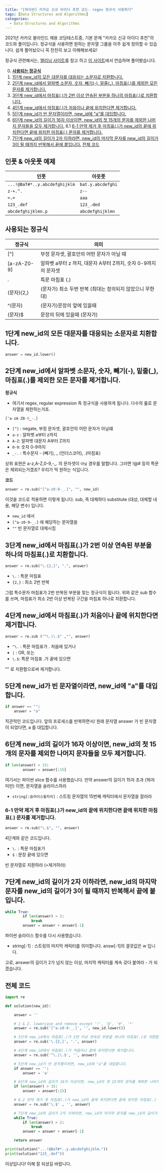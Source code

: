 ```yaml
---
title: "[파이썬] 카카오 신규 아이디 추천 코드- regex 정규식 사용하기"
tags: [Data Structures and Algorithms]
categories:
  - Data Structures and Algorithms
---
```




2021년 카카오 블라인드 채용 코딩테스트중, 기본 문제 "카카오 신규 아이디 추천"의 코드와 풀이입니다. 정규식을 사용하면 원하는 문자열 그룹을 아주 쉽게 정의할 수 있습니다. 쉽게 풀어놨으니 꼭 찬찬히 보고 이해해보세요!  

정규식 관련해서는, [앨리님 사이트](https://github.com/dream-ellie/regex)를 참고 하고 [이 사이트](https://regexr.com/5ml92)에서 연습하며 풀어봤습니다.


  0. [**사용되는 정규식**](#사용되는-정규식)
  1. [1단계 new_id의 모든 대문자를 대응되는 소문자로 치환합니다.](#1단계-new_id의-모든-대문자를-대응되는-소문자로-치환합니다)
  2. [2단계 new_id에서 알파벳 소문자, 숫자, 빼기(-), 밑줄(_), 마침표(.)를 제외한 모든 문자를 제거합니다.](#2단계-new_id에서-알파벳-소문자-숫자-빼기--밑줄_-마침표를-제외한-모든-문자를-제거합니다)
  3. [3단계 new_id에서 마침표(.)가 2번 이상 연속된 부분을 하나의 마침표(.)로 치환합니다.](#3단계-new_id에서-마침표가-2번-이상-연속된-부분을-하나의-마침표로-치환합니다)
  4. [4단계 new_id에서 마침표(.)가 처음이나 끝에 위치한다면 제거합니다.](#4단계-new_id에서-마침표가-처음이나-끝에-위치한다면-제거합니다)
  5. [5단계 new_id가 빈 문자열이라면, new_id에 "a"를 대입합니다.](#5단계-new_id가-빈-문자열이라면-new_id에-a를-대입합니다)
  6. [6단계 new_id의 길이가 16자 이상이면, new_id의 첫 15개의 문자를 제외한 나머지 문자들을 모두 제거합니다.](#6단계-new_id의-길이가-16자-이상이면-new_id의-첫-15개의-문자를-제외한-나머지-문자들을-모두-제거합니다)
    6.1 [6-1 만약 제거 후 마침표(.)가 new_id의 끝에 위치한다면 끝에 위치한 마침표(.) 문자를 제거합니다.](#6-1-만약-제거-후-마침표가-new_id의-끝에-위치한다면-끝에-위치한-마침표-문자를-제거합니다)
  7. [7단계 new_id의 길이가 2자 이하라면, new_id의 마지막 문자를 new_id의 길이가 3이 될 때까지 반복해서 끝에 붙입니다.](#7단계-new_id의-길이가-2자-이하라면-new_id의-마지막-문자를-new_id의-길이가-3이-될-때까지-반복해서-끝에-붙입니다)
   [전체 코드](#전체-코드)



## 인풋 & 아웃풋 예제

| 인풋 | 아웃풋 |
| -- | -- |
`...!@BaT#*..y.abcdefghijklm` | `bat.y.abcdefghi`
`z-+.^.`  | 		 `z--`
`=.=` | 	 `aaa`
`123_.def`  | 		`123_.ded`
`abcdefghijklmn.p` | 	`abcdefghijklmn`



## 사용되는 정규식

| 정규식 | 의미 |
| -- | -- |
[^]	| 부정 문자셋, 괄호안의 어떤 문자가 아닐 때
[a-zA-Z0-9]	| 알파벳 a부터 z 까지, 대문자 A부터 Z까지, 숫자 0-9까지의 문자셋
\.	| 특문 마침표 (.)
(문자){2,}	| (문자가) 최소 두번 반복 (최대는 정의되지 않았으니 무한대)
^(문자) | 	(문자가)문장의 앞에 있을때
(문자)$	| 문장의 뒤에 있을때 (문자가)




## 1단계 new_id의 모든 대문자를 대응되는 소문자로 치환합니다.

```python
answer = new_id.lower()
```

## 2단계 new_id에서 알파벳 소문자, 숫자, 빼기(-), 밑줄(_), 마침표(.)를 제외한 모든 문자를 제거합니다.

**정규식**

- 여기서 regex, regular expression 즉 정규식을 사용하게 됩니다. 다수의 룰로 문자열을 제한하는거죠.

```python
[^a-zA-Z0-9_-.]
```

- `[^]` : negate, 부정 문자셋, 괄호안의 어떤 문자가 아닐떄
- `a-z` : 알파벳 a부터 z까지
- `A-Z`: 알파벳 대문자 A부터 Z까지
- `0-9`: 숫자 0-9까지
- `_-.` : 특수문자 - (빼기), _ (언더스코어),  .(마침표)

 상위 표현은 a-z,A-Z,0-9,-_. 의 문자셋이 `아닐` 경우를 말합니다. 그러면 !@# 등의 특문은 제외되는거겠죠? 우리가 딱 원하는 식입니다.

**코드**

```python
answer = re.sub("[^a-z0-9-_.]", "", new_id)
```

이것을 코드로 적용하면 이렇게 됩니다. sub, 즉 대체하다 substitute (대상, 대체할 내용, 해당 변수) 입니다.

- `new_id` 에서
- `[^a-z0-9-_.]` 에 해당하는 문자열을
- `""` 빈 문자열로 대체시킴

## 3단계 new_id에서 마침표(.)가 2번 이상 연속된 부분을 하나의 마침표(.)로 치환합니다.

```python
answer = re.sub("\.{2,}", ".", answer)
```

- `\.` : 특문 마침표
- `{2,}` : 최소 2번 반복

그럼 특수문자 마침표가 2번 반복된 부분을 찾는 정규식이 됩니다. 위와 같은 sub 함수를 쓰며, 마침표가 최소 2번 이상 반복된 구간을 마침표 하나로 치환합니다.

## 4단계 new_id에서 마침표(.)가 처음이나 끝에 위치한다면 제거합니다.

```python
answer = re.sub ("^\.|\.$" ,"", answer)
```

- `^\.` : 특문 마침표가 \. 처음에 있거나
- `|` : OR, 또는
- `\.$`: 특문 마침표 \.가 끝에 있으면

"" 로 치환함으로써 제거합니다.

## 5단계 new_id가 빈 문자열이라면, new_id에 "a"를 대입합니다.

```python
if answer == "":
	answer = "a"
```

직관적인 코드입니다. 앞의 프로세스를 반복하면서/ 원래 문자열 answer 가 빈 문자열이 되었다면, a 를 대입합니다.

## 6단계 new_id의 길이가 16자 이상이면, new_id의 첫 15개의 문자를 제외한 나머지 문자들을 모두 제거합니다.

```python
if len(answer) > 15:
		answer = answer[:15]
```

여기서는 파이썬 slice 함수를 사용했습니다. 만약 answer의 길이가 15자 초과 (16자 미만) 이면, 문자열을 슬라이스하라

- `string[:슬라이스될자리]` : 스트링 문자열의 15번째 캐릭터에서 문자열을 잘라라

### 6-1 만약 제거 후 마침표(.)가 new_id의 끝에 위치한다면 끝에 위치한 마침표(.) 문자를 제거합니다.

```python
answer = re.sub("\.$", "", answer)

```

4단계와 같은 코드입니다.

- `\.` : 특문 마침표가
- `$` : 문장 끝에 있으면

빈 문자열로 치환하라 (=제거하라)

## 7단계 new_id의 길이가 2자 이하라면, new_id의 마지막 문자를 new_id의 길이가 3이 될 때까지 반복해서 끝에 붙입니다.

```python
while True:
        if len(answer) > 2:
            break
        answer = answer + answer[-1]
```

파이썬 슬라이스 함수를 다시 사용했습니다.

- string[-1] : 스트링의 마지막 캐릭터를 의미합니다. answ[-1]의 결괏값은 w 입니다.

고로, answer의 길이가 2가 넘지 않는 이상, 마지막 캐릭터를 계속 갖다 붙여라 - 가 되겠습니다.

## 전체 코드

```python
import re

def solution(new_id):

    answer = ''

    # 1 & 2. lowercase and remove except '!', '@', '#', '*'
    answer = re.sub('[^a-z0-9-_.]', '', new_id.lower())

    # 3단계 new_id에서 마침표(.)가 2번 이상 연속된 부분을 하나의 마침표(.)로 치환합니다.
    answer = re.sub('\.{2,}', '.', answer)

    # 4단계 new_id에서 마침표(.)가 처음이나 끝에 위치한다면 제거합니다.
    answer = re.sub('^\.|\.$', '', answer)

    # 5단계 new_id가 빈 문자열이라면, new_id에 "a"를 대입합니다.
    if answer == '':
        answer = 'a'

    # 6단계 new_id의 길이가 16자 이상이면, new_id의 첫 15개의 문자를 제외한 나머지 문자들을 모두 제거합니다.
    if len(answer) > 15:
        answer = answer[:15]

    # 6.2 만약 제거 후 마침표(.)가 new_id의 끝에 위치한다면 끝에 위치한 마침표(.) 문자를 제거합니다.
    answer = re.sub('\.$' , '', answer)

    # 7단계 new_id의 길이가 2자 이하라면, new_id의 마지막 문자를 new_id의 길이가 3이 될 때까지 반복해서 끝에 붙입니다.
    while True:
        if len(answer) > 2:
            break
        answer = answer + answer[-1]

    return answer

print(solution("...!@BaT#*..y.abcdefghijklm."))
print(solution("123_.def"))
```


이상입니다! 이해 잘 되셨길 바랍니다.
